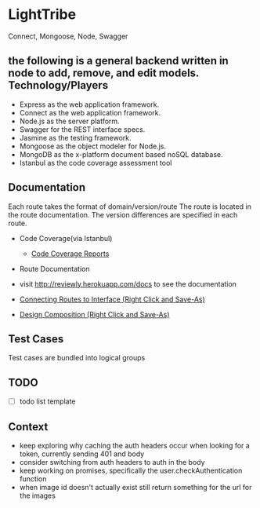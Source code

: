 LightTribe
========

Connect, Mongoose, Node, Swagger

the following is a general backend written in node to add, remove, and edit models.
Technology/Players
----------------------
- Express as the web application framework.
- Connect as the web application framework.
- Node.js as the server platform.
- Swagger for the REST interface specs.
- Jasmine as the testing framework.
- Mongoose as the object modeler for Node.js.
- MongoDB as the x-platform document based noSQL database.
- Istanbul as the code coverage assessment tool

Documentation
----------------------
Each route takes the format of domain/version/route
The route is located in the route documentation.
The version differences are specified in each route.

- Code Coverage(via Istanbul)
  - [Code Coverage Reports](./coverage/lcov-report/index.html)

- Route Documentation
- visit http://reviewly.herokuapp.com/docs to see the documentation
- [Connecting Routes to Interface (Right Click and Save-As)](./docs/integrations/integration.pdf)
- [Design Composition (Right Click and Save-As)](./docs/design/skinnedWireframe.psd)

Test Cases
----------------------
Test cases are bundled into logical groups

TODO
----------------------
- [ ] todo list template

Context
----------------------
- keep exploring why caching the auth headers occur when looking for a token, currently sending 401 and body
- consider switching from auth headers to auth in the body
- keep working on promises, specifically the user.checkAuthentication function
- when image id doesn't actually exist still return something for the url for the images
